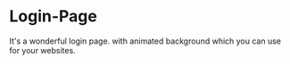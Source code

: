 # Login-Page
It's a wonderful login page. with animated background which you can use for your websites.
